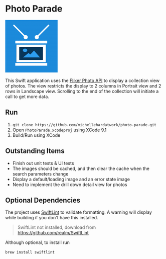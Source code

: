 
# Photo Parade
![alt text](https://github.com/michellehardatwork/photo-parade/raw/master/PhotoParade/Assets.xcassets/AppIcon.appiconset/Icon-App-83.5x83.5%402x.png "Photo Parade Logo")

This Swift application uses the [Fliker Photo API](https://www.flickr.com/services/api/) to display a collection view of photos.  The view restricts the display to 2 columns in Portrait view and 2 rows in Landscape view.  Scrolling to the end of the collection will initiate a call to get more data.

## Run
1. `git clone https://github.com/michellehardatwork/photo-parade.git`
2.  Open `PhotoParade.xcodeproj` using XCode 9.1
3.  Build/Run using XCode

## Outstanding Items

* Finish out unit tests & UI tests
* The images should be cached, and then clear the cache when the search parameters change
* Display a default/loading image and an error state image
* Need to implement the drill down detail view for photos

## Optional Dependencies
The project uses [SwiftLint](https://github.com/realm/SwiftLint) to validate formatting.  A warning will display while building if you don't have this installed.  

> SwiftLint not installed, download from https://github.com/realm/SwiftLint

Although optional, to install run
```
brew install swiftlint
```


